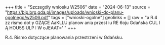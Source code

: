 +++
title = "Szczegóły wniosku W2506"
date = "2024-06-13"
source = "https://bip.brg.gda.pl/images/uploads/wnioski-do-planu-ogolnego/w2506.pdf"
tags = ["wnioski-ogolne"]
geolinks = []
raw = "a  R.4 zz rismo dot y GZĄCE AaKLLU planow ania przest iu RE 6oju Gdańska  CUL I Ą HOU5S  ULP l  W oJEAAT=' "
+++

R.4. Rismo dotyczące planowania przestrzeni w Gdańsku.


